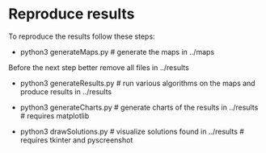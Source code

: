 
# Reproduce results
To reproduce the results follow these steps:

* python3 generateMaps.py      # generate the maps in ../maps

Before the next step better remove all files in ../results

* python3 generateResults.py   # run various algorithms on the maps and produce results in ../results

* python3 generateCharts.py    # generate charts of the results in ../results
                             # requires matplotlib

* python3 drawSolutions.py     # visualize solutions found in ../results
                             # requires tkinter and pyscreenshot
